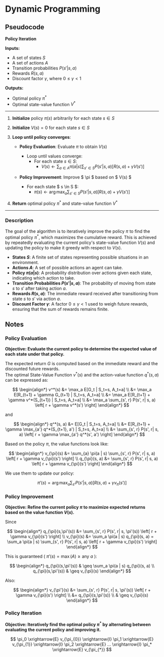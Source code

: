 # Dynamic Programming

## Pseudocode

**Policy Iteration**

**Inputs:**
- A set of states $S$
- A set of actions $A$
- Transition probabilities $P(s' | s, a)$
- Rewards $R(s, a)$
- Discount factor $\gamma$, where $0 \leq \gamma < 1$

**Outputs:**
- Optimal policy $\pi^*$
- Optimal state-value function $V^*$

---

1. **Initialize** policy $\pi(s)$ arbitrarily for each state $s \in S$
2. **Initialize** $V(s) = 0$ for each state $s \in S$

3. **Loop until policy converges**:
   - **Policy Evaluation**: Evaluate $\pi$ to obtain $V(s)$
     - Loop until values converge:
       - For each state $s \in S$:
         - $V(s) \gets \sum_{a \in A} \pi(a | s) \sum_{s' \in S} P(s' | s, a) \left[ R(s, a) + \gamma V(s') \right]$

   - **Policy Improvement**: Improve $ \pi $ based on $ V(s) $
     - For each state $ s \in S $:
       - $\pi(s) \gets \arg\max_a \sum_{s' \in S} P(s' | s, a) \left[ R(s, a) + \gamma V(s') \right]$

4. **Return** optimal policy $\pi^*$ and state-value function $V^*$


---

### Description
The goal of the algorithm is to iteratively improve the policy $\pi$ to find the optimal policy $\pi^*$, which maximizes the cumulative reward. This is achieved by repeatedly evaluating the current policy's state-value function $V(s)$ and updating the policy to make it greedy with respect to $V(s)$.

- **States $S$**: A finite set of states representing possible situations in an environment.
- **Actions $A$**: A set of possible actions an agent can take.
- **Policy $\pi(a|s)$**: A probability distribution over actions given each state, indicating which action to take.
- **Transition Probabilities $P(s' | s, a)$**: The probability of moving from state $s$ to $s'$ after taking action $a$.
- **Rewards $R(s, a)$**: The immediate reward received after transitioning from state $s$ to $s'$ via action $a$.
- **Discount Factor $\gamma$**: A factor $0 \leq \gamma < 1$ used to weigh future rewards, ensuring that the sum of rewards remains finite.


## Notes

### Policy Evaluation
**Objective: Evaluate the current policy to determine the expected value of each state under that policy.**

The expected return $G$ is computed based on the immediate reward and the discounted future rewards. \
The optimal State-Value Function $v^*(s)$ and the action-value function $q^*(s, a)$ can be expressed as:

$$
\begin{align*}
v^*(s) &= \max_a E[G_t | S_t=s, A_t=a] \\
       &= \max_a E[R_{t+1} + \gamma G_{t+1} | S_t=s, A_t=a] \\
       &= \max_a E[R_{t+1} + \gamma v^*(S_{t+1}) | S_t=s, A_t=a] \\ 
       &= \max_a \sum_{s', r} P(s', r| s, a) \left[ r + \gamma v^*(s') \right]
\end{align*}
$$

and 

$$
\begin{align*}
q^*(s, a) &= E[G_t | S_t=s, A_t=a] \\
          &= E[R_{t+1} + \gamma \max_{a'} q^*(S_{t+1}, a') | S_t=s, A_t=a] \\
          &= \sum_{s', r} P(s', r| s, a) \left[ r + \gamma \max_{a'} q^*(s', a') \right]
\end{align*}
$$

Based on the policy $\pi$, the value functions look like:

$$
\begin{align*}
v_{\pi}(s) &= \sum_{a} \pi(a | s) \sum_{s', r} P(s', r| s, a) \left[ r + \gamma v_{\pi}(s') \right] \\
q_{\pi}(s, a) &= \sum_{s', r} P(s', r| s, a) \left[ r + \gamma v_{\pi}(s') \right]
\end{align*}
$$

We use them to update our policy:

$$
\pi'(s) = \arg\max_a \sum_{s'} P(s' | s, a) \left[ R(s, a) + \gamma v_{\pi}(s') \right] 
$$



### Policy Improvement
**Objective: Refine the current policy $\pi$ to maximize expected returns based on the value function $V(s)$.**

Since 

$$
\begin{align*}
q_{\pi}(s,\pi'(s)) &= \sum_{s', r} P(s', r| s, \pi'(s)) \left[ r + \gamma v_{\pi}(s') \right] \\
v_{\pi}(s) &= \sum_a \pi(a | s) q_{\pi}(s, a) = \sum_a \pi(a | s) \sum_{s', r} P(s', r| s, a) \left[ r + \gamma v_{\pi}(s') \right]
\end{align*}
$$

This is guaranteed ( $\pi'(s) = \max(A) \geq \text{any } a$ ):

$$
\begin{align*}
q_{\pi}(s,\pi'(s)) & \geq \sum_a \pi(a | s) q_{\pi}(s, a) \\
q_{\pi}(s,\pi'(s)) & \geq v_{\pi}(s) 
\end{align*}
$$

Also:

$$
\begin{align*}
v_{\pi'}(s) &= \sum_{s', r} P(s', r| s, \pi'(s)) \left[ r + \gamma v_{\pi}(s') \right] \\
            &= q_{\pi}(s,\pi'(s)) \\
            & \geq v_{\pi}(s) 
\end{align*}
$$


### Policy Iteration
**Objective: Iteratively find the optimal policy $\pi^*$ by alternating between evaluating the current policy and improving it.**

$$
\pi_0 \xrightarrow{E} v_{\pi_{0}} \xrightarrow{I} \pi_1 \xrightarrow{E} v_{\pi_{1}} \xrightarrow{I} \pi_2 \xrightarrow{E} ... \xrightarrow{I} \pi_* \xrightarrow{E} v_{\pi_{*}} 
$$
